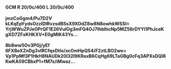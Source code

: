 #### GCM R 20/0c/400 L 20/0c/400
**jmzCoGgm4/Pu7D2V**<br/>**kLKqEpYydsOzzIDlRvzsdBSsX9XOdZ8w8N8owhkWSSI=**<br/>**YrjWWuZPJeOPrQF1E26VulOg3mFQ4OJ7lhbIhcNp5MZ56rDYYl1PhJceKgXD7ZFxKHKXV+E0gMIK43Ys...**<br/><br/>
**8b8ww5Ov3PGj/yEf**<br/>**6FXBeXZnDg3vlRCfqxDtlo/xcOmHpQS4/F2ztLBO2wo=**<br/>**Vp1PpMf3P1HkH8NAUDk20l32l9KRaxB6CqHg69LTaGBg0cFq3APXsDQl8KwKA59CBbxP1+fM7s/iMwaz...**